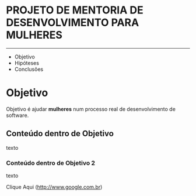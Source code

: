 # PROJETO DE MENTORIA DE DESENVOLVIMENTO PARA MULHERES
____________________________________________________

* Objetivo
* Hipóteses
* Conclusões

# Objetivo

Objetivo é ajudar **mulheres** num processo real de desenvolvimento de software.

## Conteúdo dentro de Objetivo

texto


### Conteúdo dentro de Objetivo 2

texto

Clique Aqui (http://www.google.com.br)

